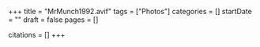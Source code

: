 +++
title = "MrMunch1992.avif"
tags = ["Photos"]
categories = []
startDate = ""
draft = false
pages = []

citations = []
+++
